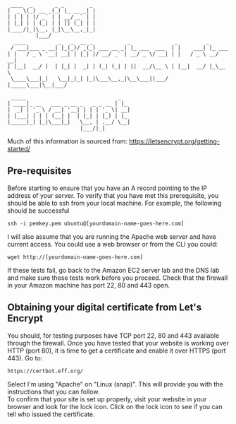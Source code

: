 ```
 ____  _       _ _        _ 
|  _ \(_) __ _(_) |_ __ _| |
| | | | |/ _` | | __/ _` | |
| |_| | | (_| | | || (_| | |
|____/|_|\__, |_|\__\__,_|_|
         |___/              
  ____          _   _  __ _           _              _         _       
 / ___|___ _ __| |_(_)/ _(_) ___ __ _| |_ ___  ___  | |    ___| |_ ___ 
| |   / _ \ '__| __| | |_| |/ __/ _` | __/ _ \/ __| | |   / _ \ __/ __|
| |__|  __/ |  | |_| |  _| | (_| (_| | ||  __/\__ \ | |__|  __/ |_\__ \
 \____\___|_|   \__|_|_| |_|\___\__,_|\__\___||___/ |_____\___|\__|___/
                                                                       
 _____                             _   
| ____|_ __   ___ _ __ _   _ _ __ | |_ 
|  _| | '_ \ / __| '__| | | | '_ \| __|
| |___| | | | (__| |  | |_| | |_) | |_ 
|_____|_| |_|\___|_|   \__, | .__/ \__|
                       |___/|_|        
```

Much of this information is sourced from: https://letsencrypt.org/getting-started/

## Pre-requisites ##

Before starting to ensure that you have an A record pointing to the IP address of your server. To verify that you have met this prerequisite, you should be able to ssh from your local machine. For example, the following should be successful

	ssh -i pemkey.pem ubuntu@[yourdomain-name-goes-here.com]

I will also assume that you are running the Apache web server and have current access. You could use a web browser or from the CLI you could:

	wget http://[yourdomain-name-goes-here.com]

If these tests fail, go back to the Amazon EC2 server lab and the DNS lab and make sure these tests work before you proceed. Check that the firewall in your Amazon machine has port 22, 80 and 443 open.

## Obtaining your digital certificate from Let's Encrypt ##

You should, for testing purposes have TCP port 22, 80 and 443 available through the firewall. Once you have tested that your website is working over HTTP (port 80), it is time to get a certificate and enable it over HTTPS (port 443). Go to: 

	https://certbot.eff.org/

Select I'm using "Apache" on "Linux (snap)". This will provide you with the instructions that you can follow.  
To confirm that your site is set up properly, visit your website in your browser and look for the lock icon. Click on the lock icon to see if you can tell who issued the certificate.

